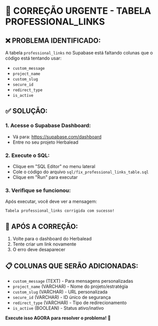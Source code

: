 # 🚨 CORREÇÃO URGENTE - TABELA PROFESSIONAL_LINKS

## ❌ PROBLEMA IDENTIFICADO:
A tabela `professional_links` no Supabase está faltando colunas que o código está tentando usar:
- `custom_message`
- `project_name` 
- `custom_slug`
- `secure_id`
- `redirect_type`
- `is_active`

## ✅ SOLUÇÃO:

### 1. Acesse o Supabase Dashboard:
- Vá para: https://supabase.com/dashboard
- Entre no seu projeto Herbalead

### 2. Execute o SQL:
- Clique em "SQL Editor" no menu lateral
- Cole o código do arquivo `sql/fix_professional_links_table.sql`
- Clique em "Run" para executar

### 3. Verifique se funcionou:
Após executar, você deve ver a mensagem:
```
Tabela professional_links corrigida com sucesso!
```

## 🔄 APÓS A CORREÇÃO:
1. Volte para o dashboard do Herbalead
2. Tente criar um link novamente
3. O erro deve desaparecer

## 📋 COLUNAS QUE SERÃO ADICIONADAS:
- `custom_message` (TEXT) - Para mensagens personalizadas
- `project_name` (VARCHAR) - Nome do projeto/estratégia  
- `custom_slug` (VARCHAR) - URL personalizada
- `secure_id` (VARCHAR) - ID único de segurança
- `redirect_type` (VARCHAR) - Tipo de redirecionamento
- `is_active` (BOOLEAN) - Status ativo/inativo

**Execute isso AGORA para resolver o problema!** 🚀


















